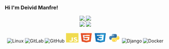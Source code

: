 ### Hi I'm Deivid Manfre!

<div align="center">
  <a href="https://www.linkedin.com/in/deivid-manfre-a9b494108/">
  <img height="170" src="https://github-readme-stats.vercel.app/api?username=DeividManfre&show_icons=true&theme=dark&include_all_commits=true&count_private=true" />
  <img height="170" src="https://github-readme-stats.vercel.app/api/top-langs/?username=DeividManfre&layout=compact&langs_count=7&theme=dark" />
</div>

<div align="center">
  <a href="mailto:deividmanfre@gmail.com"><img src="https://img.shields.io/badge/-Gmail-%23333?style=for-the-badge&logo=gmail&logoColor=white" target="_blank"></a>
  <a href="https://www.linkedin.com/in/deivid-manfre-a9b494108/" target="_blank"><img src="https://img.shields.io/badge/-LinkedIn-%230077B5?style=for-the-badge&logo=linkedin&logoColor=white" target="_blank"></a> 
</div>

<div align="center"><br>
  <img alt="Linux"   height="30" width="40" src="https://cdn.jsdelivr.net/gh/devicons/devicon/icons/linux/linux-original.svg">
  <img alt="GitLab"  height="30" width="40" src="https://cdn.jsdelivr.net/gh/devicons/devicon/icons/gitlab/gitlab-original.svg">
  <img alt="GitHub"  height="30" width="40" src="https://cdn.jsdelivr.net/gh/devicons/devicon/icons/github/github-original.svg">
  <img alt="JS"      height="30" width="40" src="https://raw.githubusercontent.com/devicons/devicon/master/icons/javascript/javascript-plain.svg">
  <img alt="HTML"    height="30" width="40" src="https://raw.githubusercontent.com/devicons/devicon/master/icons/html5/html5-original.svg">
  <img alt="CSS"     height="30" width="40" src="https://raw.githubusercontent.com/devicons/devicon/master/icons/css3/css3-original.svg">
  <img alt="Python"  height="30" width="40" src="https://raw.githubusercontent.com/devicons/devicon/master/icons/python/python-original.svg">
  <img alt="Django"  height="30" width="40" src="https://cdn.jsdelivr.net/gh/devicons/devicon/icons/django/django-plain.svg">
  <img alt="Docker"  height="30" width="40" src="https://cdn.jsdelivr.net/gh/devicons/devicon/icons/docker/docker-plain-wordmark.svg">
</div>
